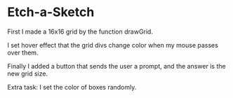 # Etch-a-Sketch



First I made a 16x16 grid by the function drawGrid.

I set hover effect that the grid divs change color when my mouse passes over them.

Finally I added a button that sends the user a prompt, 
and the answer is the new grid size.

Extra task: I set the color of boxes randomly.